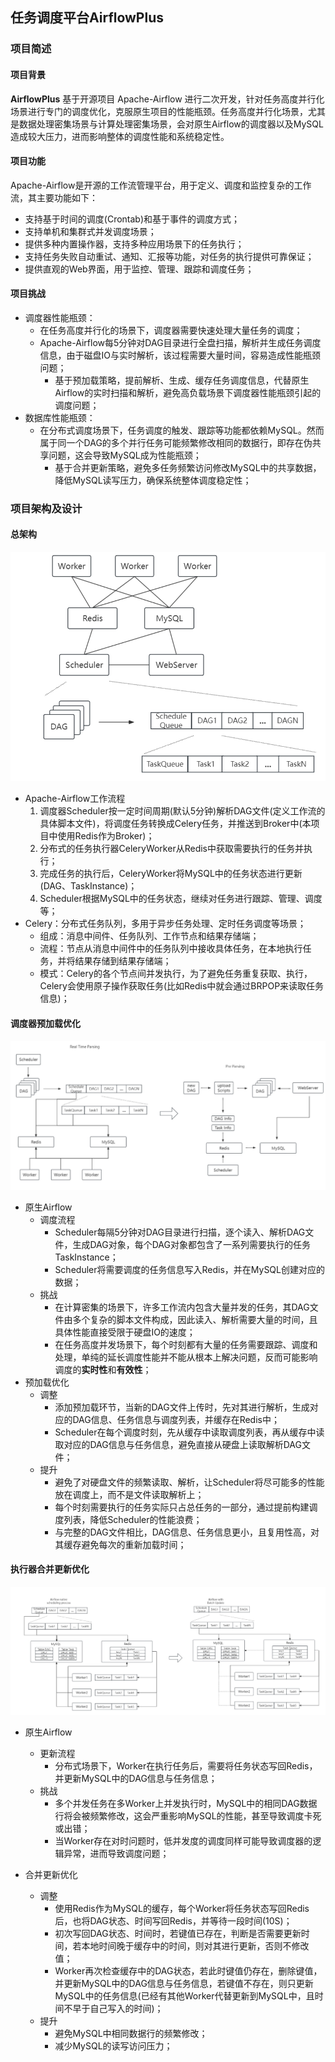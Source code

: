 ## 任务调度平台AirflowPlus

### 项目简述

#### 项目背景

**AirflowPlus** 基于开源项目 Apache-Airflow 进行二次开发，针对任务高度并行化场景进行专门的调度优化，克服原生项目的性能瓶颈。任务高度并行化场景，尤其是数据处理密集场景与计算处理密集场景，会对原生Airflow的调度器以及MySQL造成较大压力，进而影响整体的调度性能和系统稳定性。



#### 项目功能

Apache-Airflow是开源的工作流管理平台，用于定义、调度和监控复杂的工作流，其主要功能如下：

- 支持基于时间的调度(Crontab)和基于事件的调度方式；
- 支持单机和集群式并发调度场景；
- 提供多种内置操作器，支持多种应用场景下的任务执行；
- 支持任务失败自动重试、通知、汇报等功能，对任务的执行提供可靠保证；
- 提供直观的Web界面，用于监控、管理、跟踪和调度任务；



#### 项目挑战

- 调度器性能瓶颈：
  - 在任务高度并行化的场景下，调度器需要快速处理大量任务的调度；
  - Apache-Airflow每5分钟对DAG目录进行全盘扫描，解析并生成任务调度信息，由于磁盘IO与实时解析，该过程需要大量时间，容易造成性能瓶颈问题；
    - 基于预加载策略，提前解析、生成、缓存任务调度信息，代替原生Airflow的实时扫描和解析，避免高负载场景下调度器性能瓶颈引起的调度问题；
- 数据库性能瓶颈：
  - 在分布式调度场景下，任务调度的触发、跟踪等功能都依赖MySQL。然而属于同一个DAG的多个并行任务可能频繁修改相同的数据行，即存在伪共享问题，这会导致MySQL成为性能瓶颈；
    - 基于合并更新策略，避免多任务频繁访问修改MySQL中的共享数据，降低MySQL读写压力，确保系统整体调度稳定性；



### 项目架构及设计

#### 总架构

![](https://github.com/YMEN6/ProjectShowcase/blob/main/picture/AirflowPlus1.png?raw=true)

- Apache-Airflow工作流程
  1. 调度器Scheduler按一定时间周期(默认5分钟)解析DAG文件(定义工作流的具体脚本文件)，将调度任务转换成Celery任务，并推送到Broker中(本项目中使用Redis作为Broker)；
  2. 分布式的任务执行器CeleryWorker从Redis中获取需要执行的任务并执行；
  3. 完成任务的执行后，CeleryWorker将MySQL中的任务状态进行更新(DAG、TaskInstance)；
  4. Scheduler根据MySQL中的任务状态，继续对任务进行跟踪、管理、调度等；
- Celery：分布式任务队列，多用于异步任务处理、定时任务调度等场景；
  - 组成：消息中间件、任务队列、工作节点和结果存储端；
  - 流程：节点从消息中间件中的任务队列中接收具体任务，在本地执行任务，并将结果存储到结果存储端；
  - 模式：Celery的各个节点间并发执行，为了避免任务重复获取、执行，Celery会使用原子操作获取任务(比如Redis中就会通过BRPOP来读取任务信息)；



#### 调度器预加载优化

![](https://github.com/YMEN6/ProjectShowcase/blob/main/picture/AirflowPlus2.png?raw=true)

- 原生Airflow
  - 调度流程
    - Scheduler每隔5分钟对DAG目录进行扫描，逐个读入、解析DAG文件，生成DAG对象，每个DAG对象都包含了一系列需要执行的任务TaskInstance；
    - Scheduler将需要调度的任务信息写入Redis，并在MySQL创建对应的数据；
  - 挑战
    - 在计算密集的场景下，许多工作流内包含大量并发的任务，其DAG文件由多个复杂的脚本文件构成，因此读入、解析需要大量的时间，且具体性能直接受限于硬盘IO的速度；
    - 在任务高度并发场景下，每个时刻都有大量的任务需要跟踪、调度和处理，单纯的延长调度性能并不能从根本上解决问题，反而可能影响调度的**实时性**和**有效性**；
- 预加载优化
  - 调整
    - 添加预加载环节，当新的DAG文件上传时，先对其进行解析，生成对应的DAG信息、任务信息与调度列表，并缓存在Redis中；
    - Scheduler在每个调度时刻，先从缓存中读取调度列表，再从缓存中读取对应的DAG信息与任务信息，避免直接从硬盘上读取解析DAG文件；
  - 提升
    - 避免了对硬盘文件的频繁读取、解析，让Scheduler将尽可能多的性能放在调度上，而不是文件读取解析上；
    - 每个时刻需要执行的任务实际只占总任务的一部分，通过提前构建调度列表，降低Scheduler的性能浪费；
    - 与完整的DAG文件相比，DAG信息、任务信息更小，且复用性高，对其缓存避免每次的重新加载时间；





#### 执行器合并更新优化

![](https://github.com/YMEN6/ProjectShowcase/blob/main/picture/AirflowPlus3.png?raw=true)

- 原生Airflow

  - 更新流程
    - 分布式场景下，Worker在执行任务后，需要将任务状态写回Redis，并更新MySQL中的DAG信息与任务信息；
  - 挑战
    - 多个并发任务在多Worker上并发执行时，MySQL中的相同DAG数据行将会被频繁修改，这会严重影响MySQL的性能，甚至导致调度卡死或出错；
    - 当Worker存在对时问题时，低并发度的调度同样可能导致调度器的逻辑异常，进而导致调度问题；

- 合并更新优化

  - 调整
    - 使用Redis作为MySQL的缓存，每个Worker将任务状态写回Redis后，也将DAG状态、时间写回Redis，并等待一段时间(10S)；
    - 初次写回DAG状态、时间时，若键值已存在，判断是否需要更新时间，若本地时间晚于缓存中的时间，则对其进行更新，否则不修改值；
    - Worker再次检查缓存中的DAG状态，若此时键值仍存在，删除键值，并更新MySQL中的DAG信息与任务信息，若键值不存在，则只更新MySQL中的任务信息(已经有其他Worker代替更新到MySQL中，且时间不早于自己写入的时间)；
  - 提升
    - 避免MySQL中相同数据行的频繁修改；
    - 减少MySQL的读写访问压力；

  